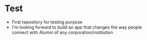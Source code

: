 Test
====

- First repository for testing purpose
- I'm looking forward to build an app that changes the way people connect with Alumni of any corporation/institution
